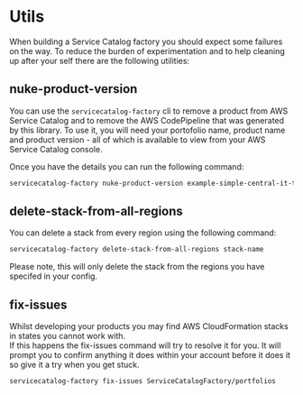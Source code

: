 Utils
=====

When building a Service Catalog factory you should expect some failures on the way.  To reduce the burden
of experimentation and to help cleaning up after your self there are the following utilities:

## nuke-product-version
You can use the ```servicecatalog-factory``` cli to remove a product from AWS Service Catalog and to remove
the AWS CodePipeline that was generated by this library.  To use it, you will need your portofolio name,
product name and product version - all of which is available to view from your AWS Service Catalog console.

Once you have the details you can run the following command:
```bash
servicecatalog-factory nuke-product-version example-simple-central-it-team-portfolio account-iam v1
```  


## delete-stack-from-all-regions
You can delete a stack from every region using the following command:
```bash
servicecatalog-factory delete-stack-from-all-regions stack-name
```
Please note, this will only delete the stack from the regions you have specifed in your config.


## fix-issues
Whilst developing your products you may find AWS CloudFormation stacks in states you cannot work with.  
If this happens the fix-issues command will try to resolve it for you.  It will prompt you to confirm
anything it does within your account before it does it so give it a try when you get stuck.

```bash
servicecatalog-factory fix-issues ServiceCatalogFactory/portfolios
``` 
